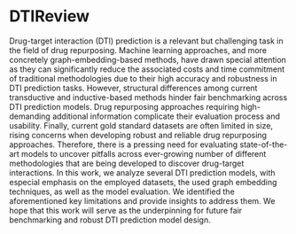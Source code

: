 # DTIReview
Drug-target interaction (DTI) prediction is a relevant but challenging task in the field of drug repurposing. Machine learning approaches, and more concretely graph-embedding-based methods, have drawn special attention as they can significantly reduce the associated costs and time commitment of traditional methodologies due to their high accuracy and robustness in DTI prediction tasks. However, structural differences among current transductive and inductive-based methods hinder fair benchmarking across DTI prediction models. Drug repurposing approaches requiring high-demanding additional information complicate their evaluation process and usability. Finally, current gold standard datasets are often limited in size, rising concerns when developing robust and reliable drug repurposing approaches. Therefore, there is a pressing need for evaluating state-of-the-art models to uncover pitfalls across ever-growing number of different methodologies that are being developed to discover drug-target interactions. In this work, we analyze several DTI prediction models, with especial emphasis on the employed datasets, the used graph embedding techniques, as well as the model evaluation. We identified the aforementioned key limitations and provide insights to address them. We hope that this work will serve as the underpinning for future fair benchmarking and robust DTI prediction model design.
